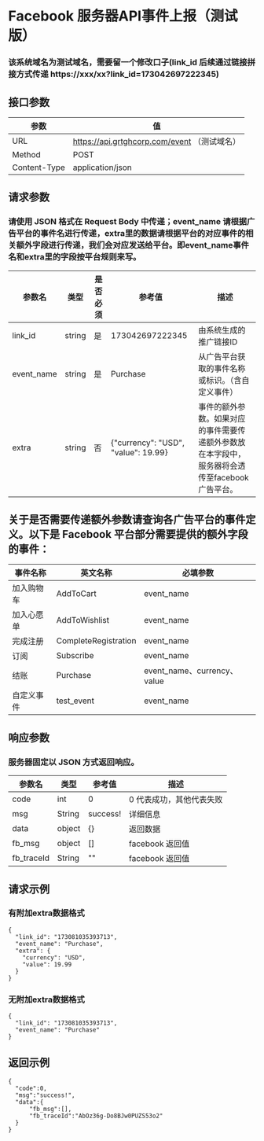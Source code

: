 # Facebook 服务器API事件上报（测试版）
### 该系统域名为测试域名，需要留一个修改口子(link_id 后续通过链接拼接方式传递 https://xxx/xx?link_id=173042697222345)

## 接口参数

|参数|值|
|-----------------|-----------------|
| URL     | https://api.grtghcorp.com/event  （测试域名）   |
| Method        | POST      |
| Content-Type        | application/json         |

## 请求参数
### 请使用 JSON 格式在 Request Body 中传递；event_name 请根据广告平台的事件名进行传递，extra里的数据请根据平台的对应事件的相关额外字段进行传递，我们会对应发送给平台。即event_name事件名和extra里的字段按平台规则来写。
|参数名|类型|是否必须|参考值|	描述|
|-----------------|-----------------|-----------------|-----------------|-----------------|
| link_id     | string     | 是     | 173042697222345     | 由系统生成的	推广链接ID     |
| event_name        | string     | 是     | Purchase     | 从广告平台获取的事件名称或标识。（含自定义事件）      |
| extra        | string     | 否     | {"currency": "USD", "value": 19.99}    | 事件的额外参数。如果对应的事件需要传递额外参数放在本字段中，服务器将会透传至facebook广告平台。         |


## 关于是否需要传递额外参数请查询各广告平台的事件定义。以下是 Facebook 平台部分需要提供的额外字段的事件：
|事件名称|英文名称|必填参数|
|-----------------|-----------------|-----------------|
| 加入购物车     | AddToCart     | event_name     |
| 加入心愿单        | AddToWishlist      | event_name     |
| 完成注册       | CompleteRegistration         | event_name     |
| 订阅       | Subscribe         | event_name     |
| 结账       | Purchase         | event_name、currency、value     |
| 自定义事件       | test_event         | event_name     |

## 响应参数

### 服务器固定以 JSON 方式返回响应。

|参数名|类型|参考值|描述|
|-----------------|-----------------|-----------------|-----------------|
| code     | int     | 0     |0 代表成功，其他代表失败    |
| msg        | String      |success!|详细信息|
| data        | object        |{}|返回数据|
| fb_msg        | object        |[]|facebook 返回值|
| fb_traceId        | String        |""|facebook 返回值 |

## 请求示例

### 有附加extra数据格式
```
{
  "link_id": "173081035393713",
  "event_name": "Purchase",
  "extra": {
    "currency": "USD",
    "value": 19.99
  }
}
```

### 无附加extra数据格式
```
{
  "link_id": "173081035393713",
  "event_name": "Purchase"
}
```

## 返回示例
```
{
  "code":0,
  "msg":"success!",
  "data":{
      "fb_msg":[],
      "fb_traceId":"AbOz36g-Do8BJw0PUZS53o2"
  }
}
```

